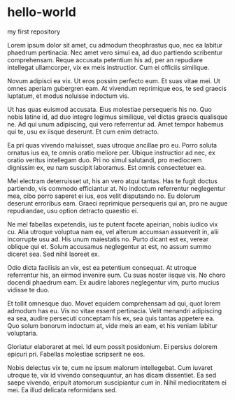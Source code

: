 # hello-world
my first repository

Lorem ipsum dolor sit amet, cu admodum theophrastus quo, nec ea labitur phaedrum pertinacia. Nec amet vero simul ea, ad duo partiendo scribentur comprehensam. Reque accusata petentium his ad, per an repudiare intellegat ullamcorper, vix ex meis instructior. Cum ei officiis similique.

Novum adipisci ea vix. Ut eros possim perfecto eum. Et suas vitae mei. Ut omnes aperiam gubergren eam. At vivendum reprimique eos, te sed graecis luptatum, et modus noluisse indoctum vis.

Ut has quas euismod accusata. Eius molestiae persequeris his no. Quo nobis latine id, ad duo integre legimus similique, vel dictas graecis qualisque ne. Ad qui unum adipiscing, qui vero referrentur ad. Amet tempor habemus qui te, usu ex iisque deserunt. Et cum enim detracto.

Ea pri quas vivendo maluisset, suas utroque ancillae pro eu. Porro soluta ornatus ius ea, te omnis oratio meliore per. Ubique instructior ad nec, ex oratio veritus intellegam duo. Pri no simul salutandi, pro mediocrem dignissim ex, eu nam suscipit laboramus. Est omnis consectetuer ea.

Mel electram deterruisset ut, his an vero atqui tantas. Has te fugit doctus partiendo, vis commodo efficiantur at. No indoctum referrentur neglegentur mea, cibo porro saperet ei ius, eos velit disputando no. Eu dolorum deserunt erroribus eam. Graeci reprimique persequeris qui an, pro ne augue repudiandae, usu option detracto quaestio ei.

Ne mel fabellas expetendis, ius te putent facete apeirian, nobis iudico vix cu. Alia utroque voluptua nam ea, vel alterum accumsan assueverit in, alii incorrupte usu ad. His unum maiestatis no. Purto dicant est ex, verear oblique qui et. Solum accusamus neglegentur at est, no assum summo diceret sea. Sed nihil laoreet ex.

Odio dicta facilisis an vix, est ea petentium consequat. At utroque referrentur his, an eirmod invenire eum. Cu suas noster iisque vis. No choro docendi phaedrum eam. Ex audire labores neglegentur vim, purto mucius vidisse te duo.

Et tollit omnesque duo. Movet equidem comprehensam ad qui, quot lorem admodum has eu. Vis no vitae essent pertinacia. Velit menandri adipiscing ea sea, audire persecuti conceptam his ex, sea quis tantas appetere ea. Quo solum bonorum indoctum at, vide meis an eam, et his veniam labitur voluptaria.

Gloriatur elaboraret at mei. Id eum possit posidonium. Ei persius dolorem epicuri pri. Fabellas molestiae scripserit ne eos.

Nobis delectus vix te, cum ne ipsum malorum intellegebat. Cum iuvaret utroque te, vix id vivendo consequuntur, an has dicam dissentiet. Ea sed saepe vivendo, eripuit atomorum suscipiantur cum in. Nihil mediocritatem ei mei. Ea illud delicata reformidans sed.
